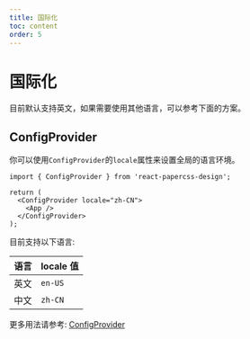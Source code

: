 ```yaml
---
title: 国际化
toc: content
order: 5
---
```


# 国际化

目前默认支持英文，如果需要使用其他语言，可以参考下面的方案。

## ConfigProvider

你可以使用`ConfigProvider`的`locale`属性来设置全局的语言环境。

```tsx | pure
import { ConfigProvider } from 'react-papercss-design';

return (
  <ConfigProvider locale="zh-CN">
    <App />
  </ConfigProvider>
);
```

目前支持以下语言:

| 语言 | locale 值 |
| ---- | --------- |
| 英文 | `en-US`   |
| 中文 | `zh-CN`   |

更多用法请参考: [ConfigProvider](../../src/ConfigProvider/index.md)
